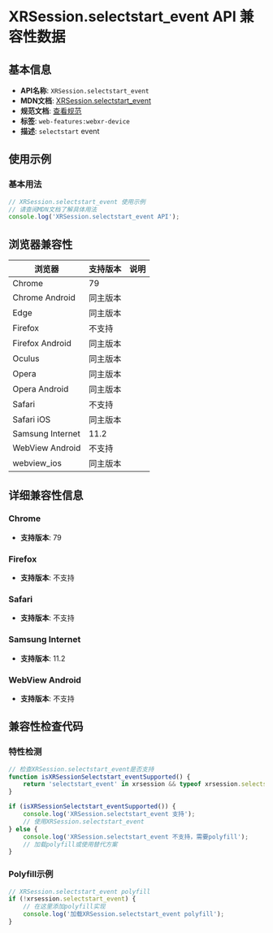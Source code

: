 # XRSession.selectstart_event API 兼容性数据

## 基本信息

- **API名称**: `XRSession.selectstart_event`
- **MDN文档**: [XRSession.selectstart_event](https://developer.mozilla.org/docs/Web/API/XRSession/selectstart_event)
- **规范文档**: [查看规范](https://immersive-web.github.io/webxr/#eventdef-xrsession-selectstart,https://immersive-web.github.io/webxr/#dom-xrsession-onselectstart)
- **标签**: `web-features:webxr-device`
- **描述**: `selectstart` event

## 使用示例

### 基本用法

```javascript
// XRSession.selectstart_event 使用示例
// 请查阅MDN文档了解具体用法
console.log('XRSession.selectstart_event API');
```

## 浏览器兼容性

| 浏览器 | 支持版本 | 说明 |
|--------|----------|------|
| Chrome | 79 |  |
| Chrome Android | 同主版本 |  |
| Edge | 同主版本 |  |
| Firefox | 不支持 |  |
| Firefox Android | 同主版本 |  |
| Oculus | 同主版本 |  |
| Opera | 同主版本 |  |
| Opera Android | 同主版本 |  |
| Safari | 不支持 |  |
| Safari iOS | 同主版本 |  |
| Samsung Internet | 11.2 |  |
| WebView Android | 不支持 |  |
| webview_ios | 同主版本 |  |

## 详细兼容性信息

### Chrome

- **支持版本**: 79

### Firefox

- **支持版本**: 不支持

### Safari

- **支持版本**: 不支持

### Samsung Internet

- **支持版本**: 11.2

### WebView Android

- **支持版本**: 不支持

## 兼容性检查代码

### 特性检测

```javascript
// 检查XRSession.selectstart_event是否支持
function isXRSessionSelectstart_eventSupported() {
    return 'selectstart_event' in xrsession && typeof xrsession.selectstart_event === 'function';
}

if (isXRSessionSelectstart_eventSupported()) {
    console.log('XRSession.selectstart_event 支持');
    // 使用XRSession.selectstart_event
} else {
    console.log('XRSession.selectstart_event 不支持，需要polyfill');
    // 加载polyfill或使用替代方案
}
```

### Polyfill示例

```javascript
// XRSession.selectstart_event polyfill
if (!xrsession.selectstart_event) {
    // 在这里添加polyfill实现
    console.log('加载XRSession.selectstart_event polyfill');
}
```

